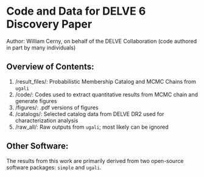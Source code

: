 # Code and Data for DELVE 6 Discovery Paper
Author: William Cerny, on behalf of the DELVE Collaboration
(code authored in part by many individuals)


## Overview of Contents: 

1. /result_files/: Probabilistic Membership Catalog and MCMC Chains from $\texttt{ugali}$
3. /code/: Codes used to extract quantitative results from MCMC chain and generate figures 
4. /figures/: .pdf versions of figures
5. /catalogs/: Selected catalog data from DELVE DR2 used for characterization analysis
6. /raw_all/: Raw outputs from $\texttt{ugali}$; most likely can be ignored


## Other Software: 
The results from this work are primarily derived from two open-source software packages: $\texttt{simple}$ and $\texttt{ugali}$. 

